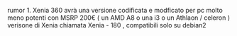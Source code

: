 rumor 1. Xenia 360 avrà una versione codificata e modficato per pc molto meno potenti con MSRP 200€ ( un AMD A8 o una i3 o un Athlaon / celeron )
        verisone di Xenia chiamata Xenia - 180 , compatibili solo su debian2


        
